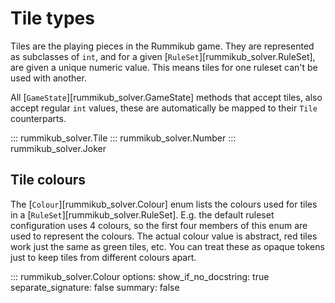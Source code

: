# Tile types

Tiles are the playing pieces in the Rummikub game. They are represented as
subclasses of `int`, and for a given [`RuleSet`][rummikub_solver.RuleSet], are
given a unique numeric value. This means tiles for one ruleset can't be used
with another.

All [`GameState`][rummikub_solver.GameState] methods that accept tiles, also
accept regular `int` values, these are automatically be mapped to their `Tile`
counterparts.

::: rummikub_solver.Tile
::: rummikub_solver.Number
::: rummikub_solver.Joker

## Tile colours

The [`Colour`][rummikub_solver.Colour] enum lists the colours used for tiles in
a [`RuleSet`][rummikub_solver.RuleSet]. E.g. the default ruleset configuration
uses 4 colours, so the first four members of this enum are used to represent the
colours. The actual colour value is abstract, red tiles work just the same as
green tiles, etc. You can treat these as opaque tokens just to keep tiles from
different colours apart.

::: rummikub_solver.Colour
    options:
        show_if_no_docstring: true
        separate_signature: false
        summary: false
